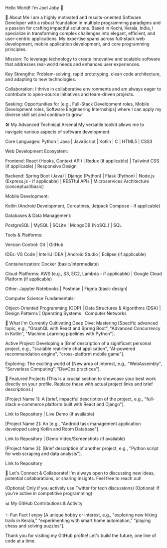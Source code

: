 Hello World! I'm Joel Joby 👋

🚀 About Me
I am a highly motivated and results-oriented Software Developer with a robust foundation in multiple programming paradigms and a passion for crafting impactful solutions. Based in Kochi, Kerala, India, I specialize in transforming complex challenges into elegant, efficient, and user-centric applications. My expertise spans across full-stack web development, mobile application development, and core programming principles.

Mission: To leverage technology to create innovative and scalable software that addresses real-world needs and enhances user experiences.

Key Strengths: Problem-solving, rapid prototyping, clean code architecture, and adapting to new technologies.

Collaboration: I thrive in collaborative environments and am always eager to contribute to open-source initiatives and team-driven projects.

Seeking: Opportunities for [e.g., Full-Stack Development roles, Mobile Development roles, Software Engineering Internships] where I can apply my diverse skill set and continue to grow.

🛠️ My Advanced Technical Arsenal
My versatile toolkit allows me to navigate various aspects of software development:

Core Languages:
Python | Java | JavaScript | Kotlin | C | HTML5 | CSS3

Web Development Ecosystem:

Frontend: React (Hooks, Context API) | Redux (if applicable) | Tailwind CSS (if applicable) | Responsive Design

Backend: Spring Boot (Java) | Django (Python) | Flask (Python) | Node.js (Express.js - if applicable) | RESTful APIs | Microservices Architecture (conceptual/basic)

Mobile Development:

Kotlin (Android Development, Coroutines, Jetpack Compose - if applicable)

Databases & Data Management:

PostgreSQL | MySQL | SQLite | MongoDB (NoSQL) | SQL

Tools & Platforms:

Version Control: Git | GitHub

IDEs: VS Code | IntelliJ IDEA | Android Studio | Eclipse (if applicable)

Containerization: Docker (basic/intermediate)

Cloud Platforms: AWS (e.g., S3, EC2, Lambda - if applicable) | Google Cloud Platform (if applicable)

Other: Jupyter Notebooks | Postman | Figma (basic design)

Computer Science Fundamentals:

Object-Oriented Programming (OOP) | Data Structures & Algorithms (DSA) | Design Patterns | Operating Systems | Computer Networks

🌱 What I'm Currently Cultivating
Deep Dive: Mastering [Specific advanced topic, e.g., "GraphQL with React and Spring Boot", "Advanced Concurrency in Kotlin", "Machine Learning pipelines with Python"].

Active Project: Developing a [Brief description of a significant personal project, e.g., "scalable real-time chat application", "AI-powered recommendation engine", "cross-platform mobile game"].

Exploring: The exciting world of [New area of interest, e.g., "WebAssembly", "Serverless Computing", "DevOps practices"].

🌟 Featured Projects
(This is a crucial section to showcase your best work directly on your profile. Replace these with actual project links and brief descriptions.)

[Project Name 1]: A [brief, impactful description of the project, e.g., "full-stack e-commerce platform built with React and Django"].

Link to Repository | Live Demo (if available)

[Project Name 2]: An [e.g., "Android task management application developed using Kotlin and Room Database"].

Link to Repository | Demo Video/Screenshots (if available)

[Project Name 3]: [Brief description of another project, e.g., "Python script for web scraping and data analysis"].

Link to Repository

🤝 Let's Connect & Collaborate!
I'm always open to discussing new ideas, potential collaborations, or sharing insights. Feel free to reach out!




 (Optional: Only if you actively use Twitter for tech discussions)
 (Optional: If you're active in competitive programming)

📊 My GitHub Contributions & Activity
<!-- Optional: GitHub Streak Stats to show consistent activity -->

<!--  -->

<!-- Optional: Visitor Counter - shows how many times your profile has been viewed -->

<!-- <p align="left"> <img src="https://komarev.com/ghpvc/?username=your-github-username&label=Profile%20Views&color=0e75b6&style=flat" alt="Joel Joby profile views" /> </p> -->

✨ Fun Fact
I enjoy [A unique hobby or interest, e.g., "exploring new hiking trails in Kerala," "experimenting with smart home automation," "playing chess and solving puzzles"].

Thank you for visiting my GitHub profile! Let's build the future, one line of code at a time.
